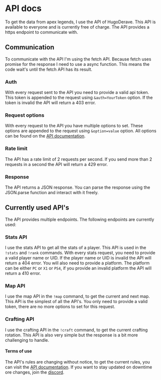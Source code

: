 # API docs
To get the data from apex legends, I use the API of HugoDerave. This API is available to everyone and is currently free of charge. The API provides a https endpoint to communicate with.

## Communication
To communicate with the API I'm using the fetch API. Because fetch uses promise for the response I need to use a async function. This means the code wait's until the fetch API has its result. 

### Auth
With every request sent to the API you need to provide a valid api token. This token is appended to the request using `&auth=YourToken` option. If the token is invalid the API will return a 403 error.

### Request options
With every request to the API you have multiple options to set. These options are appended to the request using `&option=value` option. All options can be found on the [API documentation](https://apexlegendsapi.com/).

### Rate limit
The API has a rate limit of 2 requests per second. If you send more than 2 requests in a second the API will return a 429 error.

### Response
The API returns a JSON response. You can parse the response using the JSON.parse function and interact with it freely.

## Currently used API's
The API provides multiple endpoints. The following endpoints are currently used:

### Stats API
I use the stats API to get all the stats of a player. This API is used in the `!stats` and `!rank` commands. 
With every stats request, you need to provide a valid player name or UID. If the player name or UID is invalid the API will return a 404 error. You will also need to provide a platform. The platform can be either `PC` or `X1` or `PS4`, if you provide an invalid platform the API will return a 410 error.

### Map API
I use the map API in the `!map` command, to get the current and next map. This API is the simplest of all the API's. You only need to provide a valid token, there are no more options to set for this request.

### Crafting API
I use the crafting API in the `!craft` command, to get the current crafting rotation. This API is also very simple but the response is a bit more challenging to handle.

#### Terms of use
The API's rules are changing without notice, to get the current rules, you can visit the [API documentation](https://apexlegendsapi.com/). If you want to stay updated on downtime ore changes, join the [discord](https://discord.com/invite/qd9cZQm).
